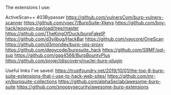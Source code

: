 The extensions I use:

ActiveScan++
403Bypasser
https://github.com/vulnersCom/burp-vulners-scanner
https://github.com/vsec7/BurpSuite-Xkeys
https://github.com/boy-hack/wooyun-payload/tree/master
https://github.com/TheKingOfDuck/burpFakeIP
https://github.com/d3vilbug/HackBar
https://github.com/vaycore/OneScan
https://github.com/d3mondev/burp-vps-proxy
https://github.com/depycode/burpsuite_hack
https://github.com/S9MF/sql-sup
https://github.com/ggg4566/BurpBountyPlus
https://github.com/projectdiscovery/nuclei-burp-plugin




















Useful links I've saved:
https://trustfoundry.net/2019/10/01/the-top-8-burp-suite-extensions-that-i-use-to-hack-web-sites/
https://github.com/mr-xn/burpsuite-collections
https://github.com/alphaSeclab/awesome-burp-suite
https://github.com/snoopysecurity/awesome-burp-extensions
